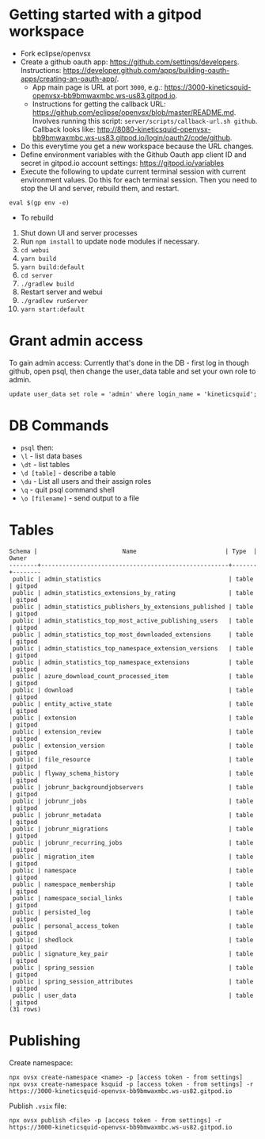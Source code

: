 # Getting started with a gitpod workspace
- Fork eclipse/openvsx
- Create a github oauth app: https://github.com/settings/developers. Instructions: https://developer.github.com/apps/building-oauth-apps/creating-an-oauth-app/. 
   - App main page is URL at port `3000`, e.g.: https://3000-kineticsquid-openvsx-bb9bmwaxmbc.ws-us83.gitpod.io.
   - Instructions for getting the callback URL: https://github.com/eclipse/openvsx/blob/master/README.md. Involves running this script: `server/scripts/callback-url.sh github`. Callback looks like: http://8080-kineticsquid-openvsx-bb9bmwaxmbc.ws-us83.gitpod.io/login/oauth2/code/github.
- Do this everytime you get a new workspace because the URL changes.
- Define environment variables with the Github Oauth app client ID and secret in gitpod.io account settings: https://gitpod.io/variables
- Execute the following to update current terminal session with current environment values. Do this for each terminal session. Then you need to stop the UI and server, rebuild them, and restart.
```
eval $(gp env -e)
```
- To rebuild
1. Shut down UI and server processes
1. Run `npm install` to update node modules if necessary.
1. `cd webui`
1. `yarn build`
1. `yarn build:default`
1. `cd server`
1. `./gradlew build`
1. Restart server and webui
1. `./gradlew runServer`
1. `yarn start:default`

# Grant admin access
To gain admin access: Currently that's done in the DB - first log in though github, open psql, then change the user_data table and set your own role to admin.
```
update user_data set role = 'admin' where login_name = 'kineticsquid';
```

# DB Commands
- `psql` then:
- `\l` - list data bases
- `\dt` - list tables
- `\d [table]` - describe a table
- `\du` - List all users and their assign roles	
- `\q` - quit psql command shell
- `\o [filename]` - send output to a file

# Tables
```
Schema |                        Name                         | Type  | Owner  
--------+-----------------------------------------------------+-------+--------
 public | admin_statistics                                    | table | gitpod
 public | admin_statistics_extensions_by_rating               | table | gitpod
 public | admin_statistics_publishers_by_extensions_published | table | gitpod
 public | admin_statistics_top_most_active_publishing_users   | table | gitpod
 public | admin_statistics_top_most_downloaded_extensions     | table | gitpod
 public | admin_statistics_top_namespace_extension_versions   | table | gitpod
 public | admin_statistics_top_namespace_extensions           | table | gitpod
 public | azure_download_count_processed_item                 | table | gitpod
 public | download                                            | table | gitpod
 public | entity_active_state                                 | table | gitpod
 public | extension                                           | table | gitpod
 public | extension_review                                    | table | gitpod
 public | extension_version                                   | table | gitpod
 public | file_resource                                       | table | gitpod
 public | flyway_schema_history                               | table | gitpod
 public | jobrunr_backgroundjobservers                        | table | gitpod
 public | jobrunr_jobs                                        | table | gitpod
 public | jobrunr_metadata                                    | table | gitpod
 public | jobrunr_migrations                                  | table | gitpod
 public | jobrunr_recurring_jobs                              | table | gitpod
 public | migration_item                                      | table | gitpod
 public | namespace                                           | table | gitpod
 public | namespace_membership                                | table | gitpod
 public | namespace_social_links                              | table | gitpod
 public | persisted_log                                       | table | gitpod
 public | personal_access_token                               | table | gitpod
 public | shedlock                                            | table | gitpod
 public | signature_key_pair                                  | table | gitpod
 public | spring_session                                      | table | gitpod
 public | spring_session_attributes                           | table | gitpod
 public | user_data                                           | table | gitpod
(31 rows)
```

# Publishing
Create namespace:
```
npx ovsx create-namespace <name> -p [access token - from settings]
npx ovsx create-namespace ksquid -p [access token - from settings] -r https://3000-kineticsquid-openvsx-bb9bmwaxmbc.ws-us82.gitpod.io
```

Publish `.vsix` file:
```
npx ovsx publish <file> -p [access token - from settings] -r https://3000-kineticsquid-openvsx-bb9bmwaxmbc.ws-us82.gitpod.io
```


